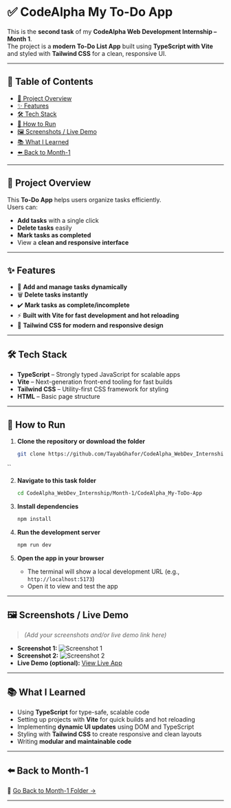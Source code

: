 
# ✅ CodeAlpha My To-Do App

This is the **second task** of my **CodeAlpha Web Development Internship – Month 1**.  
The project is a **modern To-Do List App** built using **TypeScript with Vite** and styled with **Tailwind CSS** for a clean, responsive UI.

---

## 📌 Table of Contents

- [📖 Project Overview](#-project-overview)
- [✨ Features](#-features)
- [🛠 Tech Stack](#-tech-stack)
- [🚀 How to Run](#-how-to-run)
- [🖼️ Screenshots / Live Demo](#️-screenshots--live-demo)
- [📚 What I Learned](#-what-i-learned)
- [⬅️ Back to Month-1](#️-back-to-month-1)

---

## 📖 Project Overview

This **To-Do App** helps users organize tasks efficiently.  
Users can:
- **Add tasks** with a single click  
- **Delete tasks** easily  
- **Mark tasks as completed**  
- View a **clean and responsive interface**

---

## ✨ Features

- 📝 **Add and manage tasks dynamically**  
- 🗑️ **Delete tasks instantly**  
- ✔️ **Mark tasks as complete/incomplete**  
- ⚡ **Built with Vite for fast development and hot reloading**  
- 🎨 **Tailwind CSS for modern and responsive design**  

---

## 🛠 Tech Stack

- **TypeScript** – Strongly typed JavaScript for scalable apps  
- **Vite** – Next-generation front-end tooling for fast builds  
- **Tailwind CSS** – Utility-first CSS framework for styling  
- **HTML** – Basic page structure  

---

## 🚀 How to Run

1. **Clone the repository or download the folder**  
   ```bash
   git clone https://github.com/TayabGhafor/CodeAlpha_WebDev_Internship.git
``

2. **Navigate to this task folder**

   ```bash
   cd CodeAlpha_WebDev_Internship/Month-1/CodeAlpha_My-ToDo-App
   ```
3. **Install dependencies**

   ```bash
   npm install
   ```
4. **Run the development server**

   ```bash
   npm run dev
   ```
5. **Open the app in your browser**

   * The terminal will show a local development URL (e.g., `http://localhost:5173`)
   * Open it to view and test the app

---

## 🖼️ Screenshots / Live Demo

> *(Add your screenshots and/or live demo link here)*

* **Screenshot 1:** ![Screenshot 1](images/screenshot1.png)
* **Screenshot 2:** ![Screenshot 2](images/screenshot2.png)
* **Live Demo (optional):** [View Live App](https://code-alpha-web-dev-intership.vercel.app/)

---

## 📚 What I Learned

* Using **TypeScript** for type-safe, scalable code
* Setting up projects with **Vite** for quick builds and hot reloading
* Implementing **dynamic UI updates** using DOM and TypeScript
* Styling with **Tailwind CSS** to create responsive and clean layouts
* Writing **modular and maintainable code**

---

## ⬅️ Back to Month-1

🔗 [Go Back to Month-1 Folder →](../)

---
